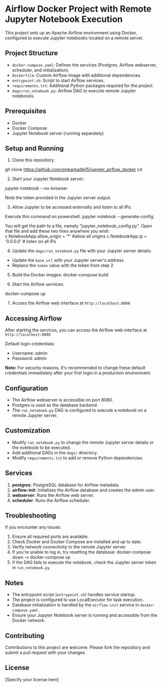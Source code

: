 # Airflow Docker Project with Remote Jupyter Notebook Execution

This project sets up an Apache Airflow environment using Docker, configured to execute Jupyter notebooks located on a remote server.

## Project Structure

- `docker-compose.yaml`: Defines the services (Postgres, Airflow webserver, scheduler, and initialization).
- `Dockerfile`: Custom Airflow image with additional dependencies.
- `entrypoint.sh`: Script to start Airflow services.
- `requirements.txt`: Additional Python packages required for the project.
- `dags/run_notebook.py`: Airflow DAG to execute remote Jupyter notebooks.

## Prerequisites

- Docker
- Docker Compose
- Jupyter Notebook server (running separately)

## Setup and Running

1. Clone this repository:

git clone https://github.com/omkarkadle15/jupyter_airflow_docker
cd <project-directory>

2. Start your Jupyter Notebook server:

jupyter notebook --no-browser

Note the token provided in the Jupyter server output.

3. Allow Jupyter to be accessed externally and listen to all IPs:

Execute this command on powershell: jupyter notebook --generate-config

You will get the path to a file, namely "jupyter_notebook_config.py". Open that file and add these two lines anywhere you wish:
c.NotebookApp.allow_origin = '*' #allow all origins
c.NotebookApp.ip = '0.0.0.0' # listen on all IPs

4. Update the `dags/run_notebook.py` file with your Jupyter server details:

- Update the `base_url` with your Jupyter server's address
- Replace the `token` value with the token from step 2

5. Build the Docker images:
docker-compose build

6. Start the Airflow services:

docker-compose up

7. Access the Airflow web interface at `http://localhost:8080`

## Accessing Airflow

After starting the services, you can access the Airflow web interface at `http://localhost:8080`

Default login credentials:
- Username: admin
- Password: admin

**Note:** For security reasons, it's recommended to change these default credentials immediately after your first login in a production environment.

## Configuration

- The Airflow webserver is accessible on port 8080.
- Postgres is used as the database backend.
- The `run_notebook.py` DAG is configured to execute a notebook on a remote Jupyter server.

## Customization

- Modify `run_notebook.py` to change the remote Jupyter server details or the notebook to be executed.
- Add additional DAGs in the `dags/` directory.
- Modify `requirements.txt` to add or remove Python dependencies.

## Services

1. **postgres**: PostgreSQL database for Airflow metadata.
2. **airflow-init**: Initializes the Airflow database and creates the admin user.
3. **webserver**: Runs the Airflow web server.
4. **scheduler**: Runs the Airflow scheduler.

## Troubleshooting

If you encounter any issues:

1. Ensure all required ports are available.
2. Check Docker and Docker Compose are installed and up to date.
3. Verify network connectivity to the remote Jupyter server.
4. If you're unable to log in, try resetting the database:
docker-compose down -v
docker-compose up
5. If the DAG fails to execute the notebook, check the Jupyter server token in `run_notebook.py`.

## Notes

- The entrypoint script (`entrypoint.sh`) handles service startup.
- The project is configured to use LocalExecutor for task execution.
- Database initialization is handled by the `airflow-init` service in `docker-compose.yaml`.
- Ensure your Jupyter Notebook server is running and accessible from the Docker network.

## Contributing

Contributions to this project are welcome. Please fork the repository and submit a pull request with your changes.

## License

[Specify your license here]